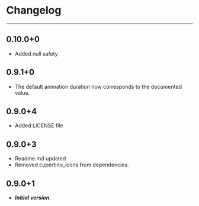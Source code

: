 # Changelog

---

## 0.10.0+0

- Added null safety

## 0.9.1+0

- The default animation duration now corresponds to the documented value.

## 0.9.0+4

- Added LICENSE file

## 0.9.0+3

- Readme.md updated
- Removed cupertino_icons from dependencies.

## 0.9.0+1

- **_Initial version._**
